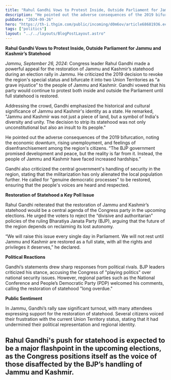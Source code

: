 ```yaml
---
title: "Rahul Gandhi Vows to Protest Inside, Outside Parliament for Jammu and Kashmir’s Statehood"
description: "He pointed out the adverse consequences of the 2019 bifurcation, noting the economic downturn, rising unemployment, and feelings of disenfranchisement among the region's citizens."
pubDate: "2024-09-26"
hero: "https://th-i.thgim.com/public/incoming/d0m6ov/article68681936.ece/alternates/LANDSCAPE_1200/PTI09_25_2024_000191B.jpg"
tags: ["politics"]
layout: "../../layouts/BlogPostLayout.astro"
---
```

**Rahul Gandhi Vows to Protest Inside, Outside Parliament for Jammu and Kashmir’s Statehood**

*Jammu, September 26, 2024*: Congress leader Rahul Gandhi made a powerful appeal for the restoration of Jammu and Kashmir’s statehood during an election rally in Jammu. He criticized the 2019 decision to revoke the region's special status and bifurcate it into two Union Territories as “a grave injustice” to the people of Jammu and Kashmir. Gandhi vowed that his party would continue to protest both inside and outside the Parliament until full statehood is restored.

Addressing the crowd, Gandhi emphasized the historical and cultural significance of Jammu and Kashmir's identity as a state. He remarked, "Jammu and Kashmir was not just a piece of land, but a symbol of India's diversity and unity. The decision to strip its statehood was not only unconstitutional but also an insult to its people."

He pointed out the adverse consequences of the 2019 bifurcation, noting the economic downturn, rising unemployment, and feelings of disenfranchisement among the region's citizens. “The BJP government promised development and peace, but the reality is far from it. Instead, the people of Jammu and Kashmir have faced increased hardships.”

Gandhi also criticized the central government's handling of security in the region, stating that the militarization has only alienated the local population further. He called for "genuine democratic processes" to be restored, ensuring that the people's voices are heard and respected.

**Restoration of Statehood a Key Poll Issue**

Rahul Gandhi reiterated that the restoration of Jammu and Kashmir’s statehood would be a central agenda of the Congress party in the upcoming elections. He urged the voters to reject the “divisive and authoritarian” policies of the ruling Bharatiya Janata Party (BJP), arguing that the future of the region depends on reclaiming its lost autonomy.

“We will raise this issue every single day in Parliament. We will not rest until Jammu and Kashmir are restored as a full state, with all the rights and privileges it deserves,” he declared.

**Political Reactions**

Gandhi’s statements drew sharp responses from political rivals. BJP leaders criticized his stance, accusing the Congress of "playing politics" over national security issues. However, regional parties such as the National Conference and People’s Democratic Party (PDP) welcomed his comments, calling the restoration of statehood "long overdue."

**Public Sentiment**

In Jammu, Gandhi’s rally saw significant turnout, with many attendees expressing support for the restoration of statehood. Several citizens voiced their frustration with the current Union Territory status, stating that it had undermined their political representation and regional identity.

Rahul Gandhi's push for statehood is expected to be a major flashpoint in the upcoming elections, as the Congress positions itself as the voice of those disaffected by the BJP’s handling of Jammu and Kashmir.
---